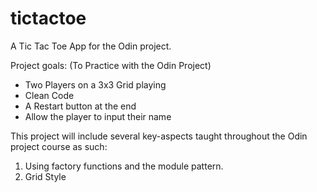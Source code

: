 # tictactoe
A Tic Tac Toe App for the Odin project.

Project goals: (To Practice with the Odin Project) <br>
<ul>
<li>Two Players on a 3x3 Grid playing</li>
<li>Clean Code</li>
<li>A Restart button at the end</li>
<li>Allow the player to input their name</li>
</ul>

This project will include several key-aspects taught throughout the Odin project course as such: <br>
<ol>
<li>Using factory functions and the module pattern.</li>
<li>Grid Style</li>
</ol>